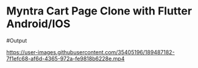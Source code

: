 # Myntra Cart Page Clone with Flutter Android/IOS

#Output

https://user-images.githubusercontent.com/35405196/189487182-7f1efc68-af6d-4365-972a-fe9818b6228e.mp4
